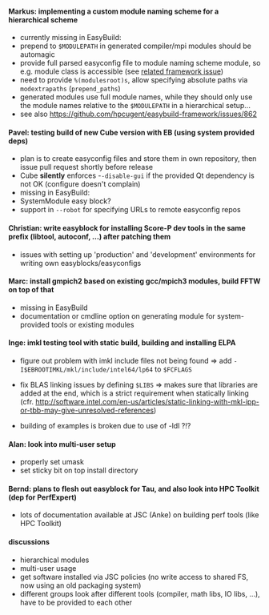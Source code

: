 #### Markus: implementing a custom module naming scheme for a hierarchical scheme
 * currently missing in EasyBuild:
  * prepend to `$MODULEPATH` in generated compiler/mpi modules should be automagic
  * provide full parsed easyconfig file to module naming scheme module, so e.g. module class is accessible (see [related framework issue](https://github.com/hpcugent/easybuild-framework/issues/687))
  * need to provide `%(modulesroot)s`, allow specifying absolute paths via `modextrapaths` (`prepend_paths`)
  * generated modules use full module names, while they should only use the module names relative to the `$MODULEPATH` in a hierarchical setup...
  * see also https://github.com/hpcugent/easybuild-framework/issues/862

#### Pavel: testing build of new Cube version with EB (using system provided deps)
 * plan is to create easyconfig files and store them in own repository, then issue pull request shortly before release
 * Cube **silently** enforces -`-disable-gui` if the provided Qt dependency is not OK (configure doesn't complain)
 * missing in EasyBuild:
  * SystemModule easy block?
  * support in `--robot` for specifying URLs to remote easyconfig repos

#### Christian: write easyblock for installing Score-P dev tools in the same prefix (libtool, autoconf, …) after patching them
 * issues with setting up 'production' and 'development' environments for writing own easyblocks/easyconfigs

#### Marc: install gmpich2 based on existing gcc/mpich3 modules, build FFTW on top of that
 * missing in EasyBuild
  * documentation or cmdline option on generating module for system-provided tools or existing modules

#### Inge: imkl testing tool with static build, building and installing ELPA
 * figure out problem with imkl include files not being found => add `-I$EBROOTIMKL/mkl/include/intel64/lp64` to `$FCFLAGS`
 
 * fix BLAS linking issues by defining `$LIBS` => makes sure that libraries are added at the end, which is a strict requirement when statically linking (cfr. http://software.intel.com/en-us/articles/static-linking-with-mkl-ipp-or-tbb-may-give-unresolved-references)
  * building of examples is broken due to use of -ldl ?!?

#### Alan: look into multi-user setup
 * properly set umask
 * set sticky bit on top install directory

#### Bernd: plans to flesh out easyblock for Tau, and also look into HPC Toolkit (dep for PerfExpert)     
 * lots of documentation available at JSC (Anke) on building perf tools (like HPC Toolkit)

#### discussions
 * hierarchical modules
 * multi-user usage
 * get software installed via JSC policies (no write access to shared FS, now using an old packaging system)
 * different groups look after different tools (compiler, math libs, IO libs, …), have to be provided to each other